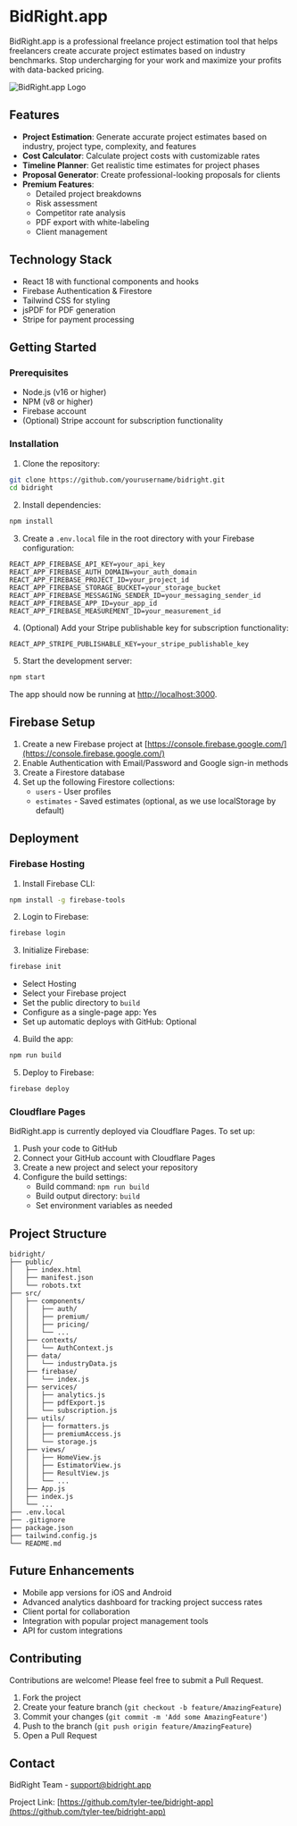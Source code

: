 # BidRight.app

BidRight.app is a professional freelance project estimation tool that helps freelancers create accurate project estimates based on industry benchmarks. Stop undercharging for your work and maximize your profits with data-backed pricing.

![BidRight.app Logo](https://bidright.app/logo.svg)

## Features

- **Project Estimation**: Generate accurate project estimates based on industry, project type, complexity, and features
- **Cost Calculator**: Calculate project costs with customizable rates
- **Timeline Planner**: Get realistic time estimates for project phases
- **Proposal Generator**: Create professional-looking proposals for clients
- **Premium Features**: 
  - Detailed project breakdowns
  - Risk assessment
  - Competitor rate analysis
  - PDF export with white-labeling
  - Client management

## Technology Stack

- React 18 with functional components and hooks
- Firebase Authentication & Firestore
- Tailwind CSS for styling
- jsPDF for PDF generation
- Stripe for payment processing

## Getting Started

### Prerequisites

- Node.js (v16 or higher)
- NPM (v8 or higher)
- Firebase account
- (Optional) Stripe account for subscription functionality

### Installation

1. Clone the repository:
```bash
git clone https://github.com/yourusername/bidright.git
cd bidright
```

2. Install dependencies:
```bash
npm install
```

3. Create a `.env.local` file in the root directory with your Firebase configuration:
```
REACT_APP_FIREBASE_API_KEY=your_api_key
REACT_APP_FIREBASE_AUTH_DOMAIN=your_auth_domain
REACT_APP_FIREBASE_PROJECT_ID=your_project_id
REACT_APP_FIREBASE_STORAGE_BUCKET=your_storage_bucket
REACT_APP_FIREBASE_MESSAGING_SENDER_ID=your_messaging_sender_id
REACT_APP_FIREBASE_APP_ID=your_app_id
REACT_APP_FIREBASE_MEASUREMENT_ID=your_measurement_id
```

4. (Optional) Add your Stripe publishable key for subscription functionality:
```
REACT_APP_STRIPE_PUBLISHABLE_KEY=your_stripe_publishable_key
```

5. Start the development server:
```bash
npm start
```

The app should now be running at [http://localhost:3000](http://localhost:3000).

## Firebase Setup

1. Create a new Firebase project at [https://console.firebase.google.com/](https://console.firebase.google.com/)
2. Enable Authentication with Email/Password and Google sign-in methods
3. Create a Firestore database
4. Set up the following Firestore collections:
   - `users` - User profiles
   - `estimates` - Saved estimates (optional, as we use localStorage by default)

## Deployment

### Firebase Hosting

1. Install Firebase CLI:
```bash
npm install -g firebase-tools
```

2. Login to Firebase:
```bash
firebase login
```

3. Initialize Firebase:
```bash
firebase init
```
   - Select Hosting
   - Select your Firebase project
   - Set the public directory to `build`
   - Configure as a single-page app: Yes
   - Set up automatic deploys with GitHub: Optional

4. Build the app:
```bash
npm run build
```

5. Deploy to Firebase:
```bash
firebase deploy
```

### Cloudflare Pages

BidRight.app is currently deployed via Cloudflare Pages. To set up:

1. Push your code to GitHub
2. Connect your GitHub account with Cloudflare Pages
3. Create a new project and select your repository
4. Configure the build settings:
   - Build command: `npm run build`
   - Build output directory: `build`
   - Set environment variables as needed

## Project Structure

```
bidright/
├── public/
│   ├── index.html
│   ├── manifest.json
│   └── robots.txt
├── src/
│   ├── components/
│   │   ├── auth/
│   │   ├── premium/
│   │   ├── pricing/
│   │   └── ...
│   ├── contexts/
│   │   └── AuthContext.js
│   ├── data/
│   │   └── industryData.js
│   ├── firebase/
│   │   └── index.js
│   ├── services/
│   │   ├── analytics.js
│   │   ├── pdfExport.js
│   │   └── subscription.js
│   ├── utils/
│   │   ├── formatters.js
│   │   ├── premiumAccess.js
│   │   └── storage.js
│   ├── views/
│   │   ├── HomeView.js
│   │   ├── EstimatorView.js
│   │   ├── ResultView.js
│   │   └── ...
│   ├── App.js
│   ├── index.js
│   └── ...
├── .env.local
├── .gitignore
├── package.json
├── tailwind.config.js
└── README.md
```

## Future Enhancements

- Mobile app versions for iOS and Android
- Advanced analytics dashboard for tracking project success rates
- Client portal for collaboration
- Integration with popular project management tools
- API for custom integrations

## Contributing

Contributions are welcome! Please feel free to submit a Pull Request.

1. Fork the project
2. Create your feature branch (`git checkout -b feature/AmazingFeature`)
3. Commit your changes (`git commit -m 'Add some AmazingFeature'`)
4. Push to the branch (`git push origin feature/AmazingFeature`)
5. Open a Pull Request

## Contact

BidRight Team - support@bidright.app

Project Link: [https://github.com/tyler-tee/bidright-app](https://github.com/tyler-tee/bidright-app)